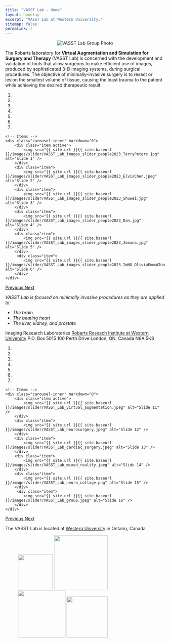```yaml
---
title: "VASST Lab - Home"
layout: homelay
excerpt: "VASST Lab at Western University."
sitemap: false
permalink: /
---
```


<div style="text-align: center;">
  <img src="{{ site.url }}{{ site.baseurl }}/images/teampic/VASST_Lab_GroupPhoto_Apr2024.JPG" alt="VASST Lab Group Photo" style="max-width: 100%; height: auto;">
</div>

The Robarts laboratory for <b>Virtual Augmentation and Simulation for Surgery and Therapy</b> (VASST Lab) is concerned with the development and validation of tools that allow surgeons to make efficient use of images, produced by sophisticated 3-D imaging systems, during surgical procedures. The objective of minimally-invasive surgery is to resect or lesion the smallest volume of tissue, causing the least trauma to the patient while achieving the desired therapeutic result.


<div markdown="0" id="carousel1" class="carousel slide" data-ride="carousel" data-interval="4000" data-pause="hover" >
    <!-- Menu -->
    <ol class="carousel-indicators">
        <li data-target="#carousel" data-slide-to="0" class="active"></li>
        <li data-target="#carousel" data-slide-to="1"></li>
        <li data-target="#carousel" data-slide-to="2"></li>
        <li data-target="#carousel" data-slide-to="3"></li>
        <li data-target="#carousel" data-slide-to="4"></li>
        <li data-target="#carousel" data-slide-to="5"></li>
        <li data-target="#carousel" data-slide-to="6"></li>
    </ol>

    <!-- Items -->
    <div class="carousel-inner" markdown="0">
        <div class="item active">
            <img src="{{ site.url }}{{ site.baseurl }}/images/slider/VASST_Lab_images_slider_people2023_TerryPeters.jpg" alt="Slide 1" />
        </div>
        <div class="item">
            <img src="{{ site.url }}{{ site.baseurl }}/images/slider/VASST_Lab_images_slider_people2023_ElvisChen.jpeg" alt="Slide 2" />
        </div>
        <div class="item">
            <img src="{{ site.url }}{{ site.baseurl }}/images/slider/VASST_Lab_images_slider_people2023_Shuwei.jpg" alt="Slide 3" />
        </div>
        <div class="item">
            <img src="{{ site.url }}{{ site.baseurl }}/images/slider/VASST_Lab_images_slider_people2023_Dan.jpg" alt="Slide 4" />
        </div>
        <div class="item">
            <img src="{{ site.url }}{{ site.baseurl }}/images/slider/VASST_Lab_images_slider_people2023_Joeana.jpg" alt="Slide 5" />
        </div>       
         <div class="item">
            <img src="{{ site.url }}{{ site.baseurl }}/images/slider/VASST_Lab_images_slider_people2023_ImNO_OliviaEmmaCharles.jpg" alt="Slide 6" />
        </div>
    </div>
  <a class="left carousel-control" href="#carousel1" role="button" data-slide="prev">
    <span class="glyphicon glyphicon-chevron-left" aria-hidden="true"></span>
    <span class="sr-only">Previous</span>
  </a>
  <a class="right carousel-control" href="#carousel1" role="button" data-slide="next">
    <span class="glyphicon glyphicon-chevron-right" aria-hidden="true"></span>
    <span class="sr-only">Next</span>
  </a>
</div>



<i>VASST Lab is focused on minimally invasive procedures as they are applied to:</i>
* <i>The brain</i>
* <i>The beating heart</i>
* <i>The liver, kidney, and prostate</i>

Imaging Research Laboratories
[Robarts Reseach Institute at Western University](https://www.robarts.ca/)
P.O. Box 5015 100 Perth Drive
London, ON, Canada N6A 5K8
 
 
<div markdown="0" id="carousel2" class="carousel slide" data-ride="carousel" data-interval="4000" data-pause="hover" >
    <!-- Menu -->
    <ol class="carousel-indicators">
        <li data-target="#carousel" data-slide-to="10" class="active"></li>
        <li data-target="#carousel" data-slide-to="11"></li>
        <li data-target="#carousel" data-slide-to="12"></li>
        <li data-target="#carousel" data-slide-to="13"></li>
        <li data-target="#carousel" data-slide-to="14"></li>
        <li data-target="#carousel" data-slide-to="15"></li>
        <li data-target="#carousel" data-slide-to="16"></li>
    </ol>

    <!-- Items -->
    <div class="carousel-inner" markdown="0">
        <div class="item active">
            <img src="{{ site.url }}{{ site.baseurl }}/images/slider/VASST_Lab_virtual_augmentation.jpeg" alt="Slide 11" />
        </div>
        <div class="item">
            <img src="{{ site.url }}{{ site.baseurl }}/images/slider/VASST_Lab_neurosurgery.jpeg" alt="Slide 12" />
        </div>
        <div class="item">
            <img src="{{ site.url }}{{ site.baseurl }}/images/slider/VASST_Lab_cardiac_surgery.jpeg" alt="Slide 13" />
        </div>
        <div class="item">
            <img src="{{ site.url }}{{ site.baseurl }}/images/slider/VASST_Lab_mixed_reality.jpeg" alt="Slide 14" />
        </div>
        <div class="item">
            <img src="{{ site.url }}{{ site.baseurl }}/images/slider/VASST_Lab_neuro_collage.png" alt="Slide 15" />
        </div>       
         <div class="item">
            <img src="{{ site.url }}{{ site.baseurl }}/images/slider/VASST_Lab_group.jpeg" alt="Slide 16" />
        </div>
    </div>
  <a class="left carousel-control" href="#carousel2" role="button" data-slide="prev">
    <span class="glyphicon glyphicon-chevron-left" aria-hidden="true"></span>
    <span class="sr-only">Previous</span>
  </a>
  <a class="right carousel-control" href="#carousel2" role="button" data-slide="next">
    <span class="glyphicon glyphicon-chevron-right" aria-hidden="true"></span>
    <span class="sr-only">Next</span>
  </a>
</div>





The VASST Lab is located at [Western University](https://www.uwo.ca/) in Ontario, Canada


<figure class="fourth">
  <img src="{{ site.url }}{{ site.baseurl }}/images/logopic/VASST_Lab_logo.jpeg" style="width: 110px">
  <img src="{{ site.url }}{{ site.baseurl }}/images/logopic/Western_University.png" style="width: 170px">
  <img src="{{ site.url }}{{ site.baseurl }}/images/logopic/robarts_logo.png" style="width: 150px">
  <img src="{{ site.url }}{{ site.baseurl }}/images/logopic/Schulich_medicine_logo.png" style="width: 130px">
</figure>
